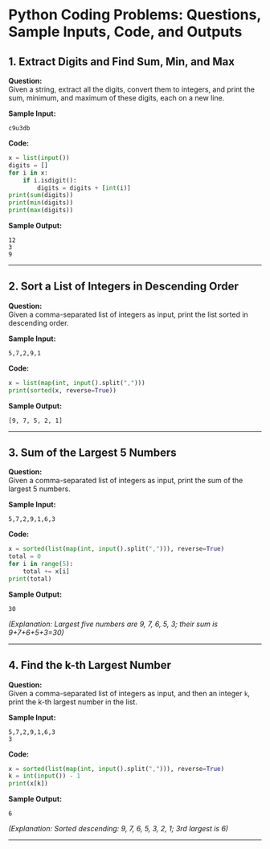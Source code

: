 # Python Coding Problems: Questions, Sample Inputs, Code, and Outputs

## 1. Extract Digits and Find Sum, Min, and Max

**Question:**  
Given a string, extract all the digits, convert them to integers, and print the sum, minimum, and maximum of these digits, each on a new line.

**Sample Input:**
```
c9u3db
```

**Code:**
```python
x = list(input()) 
digits = []
for i in x:
    if i.isdigit():
        digits = digits + [int(i)] 
print(sum(digits)) 
print(min(digits))
print(max(digits))
```

**Sample Output:**
```
12
3
9
```

---

## 2. Sort a List of Integers in Descending Order

**Question:**  
Given a comma-separated list of integers as input, print the list sorted in descending order.

**Sample Input:**
```
5,7,2,9,1
```

**Code:**
```python
x = list(map(int, input().split(",")))
print(sorted(x, reverse=True))
```

**Sample Output:**
```
[9, 7, 5, 2, 1]
```

---

## 3. Sum of the Largest 5 Numbers

**Question:**  
Given a comma-separated list of integers as input, print the sum of the largest 5 numbers.

**Sample Input:**
```
5,7,2,9,1,6,3
```

**Code:**
```python
x = sorted(list(map(int, input().split(","))), reverse=True)
total = 0
for i in range(5):
    total += x[i]
print(total)
```

**Sample Output:**
```
30
```
*(Explanation: Largest five numbers are 9, 7, 6, 5, 3; their sum is 9+7+6+5+3=30)*

---

## 4. Find the k-th Largest Number

**Question:**  
Given a comma-separated list of integers as input, and then an integer `k`, print the k-th largest number in the list.

**Sample Input:**
```
5,7,2,9,1,6,3
3
```

**Code:**
```python
x = sorted(list(map(int, input().split(","))), reverse=True)
k = int(input()) - 1
print(x[k])
```

**Sample Output:**
```
6
```
*(Explanation: Sorted descending: 9, 7, 6, 5, 3, 2, 1; 3rd largest is 6)*

---
